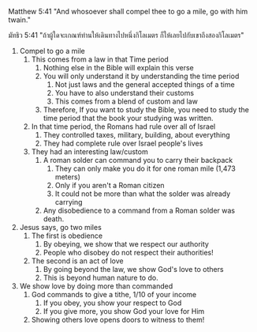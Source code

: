 Matthew 5:41 "And whosoever shall compel thee to go a mile, go with him twain."

มัทธิว 5:41 "ถ้าผู้ใดจะเกณฑ์ท่านให้เดินทางไปหนึ่งกิโลเมตร ก็ให้เลยไปกับเขาถึงสองกิโลเมตร"

1. Compel to go a mile
    1. This comes from a law in that Time period
        1. Nothing else in the Bible will explain this verse
        2. You will only understand it by understanding the time period
            1. Not just laws and the general accepted things of a time
            2. You have to also understand their customs
            3. This comes from a blend of custom and law
        3. Therefore, If you want to study the Bible, you need to study the time period that the book your studying was written.
    2. In that time period, the Romans had rule over all of Israel
        1. They controlled taxes, military, building, about everything
        2. They had complete rule over Israel people's lives
    3. They had an interesting law/custom
        1. A roman solder can command you to carry their backpack
            1. They can only make you do it for one roman mile (1,473 meters)
            2. Only if you aren't a Roman citizen
            3. It could not be more than what the solder was already carrying
        2. Any disobedience to a command from a Roman solder was death.
2. Jesus says, go two miles
    1. The first is obedience
        1. By obeying, we show that we respect our authority
        2. People who disobey do not respect their authorities!
    2. The second is an act of love
        1. By going beyond the law, we show God's love to others
        2. This is beyond human nature to do.
3. We show love by doing more than commanded
    1. God commands to give a tithe, 1/10 of your income
        1. If you obey, you show your respect to God
        2. If you give more, you show God your love for Him
    2. Showing others love opens doors to witness to them!